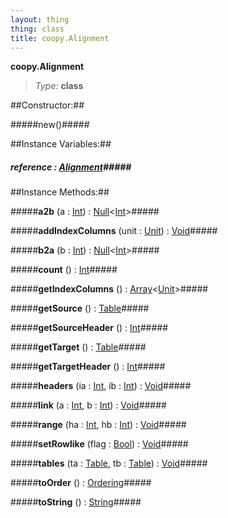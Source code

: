 ```yaml
---
layout: thing
thing: class
title: coopy.Alignment
---
```

**coopy.Alignment**



> *Type:* **class**



##Constructor:##

#####new()#####



##Instance Variables:##

##### **reference**  : <a href="../coopy/Alignment.html" class="type">Alignment</a>#####



##Instance Methods:##


#####**a2b** (a : <a href="../Int.html" class="type">Int</a>) : <a href="../Null.html" class="type">Null</a>&lt;<a href="../Int.html" class="type">Int</a>&gt;#####




#####**addIndexColumns** (unit : <a href="../coopy/Unit.html" class="type">Unit</a>) : <a href="../Void.html" class="type">Void</a>#####




#####**b2a** (b : <a href="../Int.html" class="type">Int</a>) : <a href="../Null.html" class="type">Null</a>&lt;<a href="../Int.html" class="type">Int</a>&gt;#####




#####**count** () : <a href="../Int.html" class="type">Int</a>#####




#####**getIndexColumns** () : <a href="../Array.html" class="type">Array</a>&lt;<a href="../coopy/Unit.html" class="type">Unit</a>&gt;#####




#####**getSource** () : <a href="../coopy/Table.html" class="type">Table</a>#####




#####**getSourceHeader** () : <a href="../Int.html" class="type">Int</a>#####




#####**getTarget** () : <a href="../coopy/Table.html" class="type">Table</a>#####




#####**getTargetHeader** () : <a href="../Int.html" class="type">Int</a>#####




#####**headers** (ia : <a href="../Int.html" class="type">Int</a>, ib : <a href="../Int.html" class="type">Int</a>) : <a href="../Void.html" class="type">Void</a>#####




#####**link** (a : <a href="../Int.html" class="type">Int</a>, b : <a href="../Int.html" class="type">Int</a>) : <a href="../Void.html" class="type">Void</a>#####




#####**range** (ha : <a href="../Int.html" class="type">Int</a>, hb : <a href="../Int.html" class="type">Int</a>) : <a href="../Void.html" class="type">Void</a>#####




#####**setRowlike** (flag : <a href="../Bool.html" class="type">Bool</a>) : <a href="../Void.html" class="type">Void</a>#####




#####**tables** (ta : <a href="../coopy/Table.html" class="type">Table</a>, tb : <a href="../coopy/Table.html" class="type">Table</a>) : <a href="../Void.html" class="type">Void</a>#####




#####**toOrder** () : <a href="../coopy/Ordering.html" class="type">Ordering</a>#####




#####**toString** () : <a href="../String.html" class="type">String</a>#####




